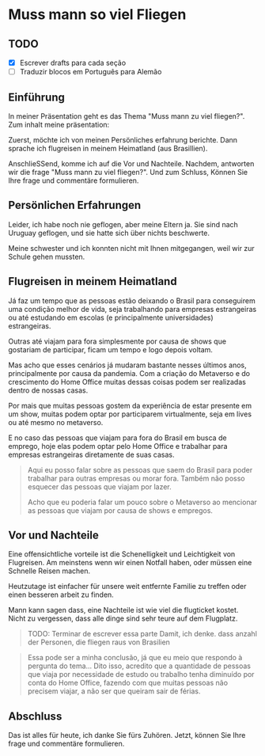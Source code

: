 # Muss mann so viel Fliegen

## TODO

- [X] Escrever drafts para cada seção
- [ ] Traduzir blocos em Português para Alemão

## Einführung

In meiner Präsentation geht es das Thema "Muss mann zu viel fliegen?". Zum inhalt meine präsentation:

Zuerst, möchte ich von meinen Persönliches erfahrung berichte.
Dann sprache ich flugreisen in meinem Heimatland (aus Brasillien).

AnschlieSSend, komme ich auf die Vor und Nachteile. Nachdem, antworten wir die frage "Muss mann zu viel fliegen?".
Und zum Schluss, Können Sie Ihre frage und commentäre formulieren.

## Persönlichen Erfahrungen

Leider, ich habe noch nie geflogen, aber meine Eltern ja. Sie sind nach Uruguay geflogen, und sie hatte sich über nichts beschwerte.

Meine schwester und ich konnten nicht mit Ihnen mitgegangen, weil wir zur Schule gehen mussten.

## Flugreisen in meinem Heimatland

Já faz um tempo que as pessoas estão deixando o Brasil para conseguirem uma condição melhor de vida, seja trabalhando para empresas estrangeiras ou até estudando
em escolas (e principalmente universidades) estrangeiras.

Outras até viajam para fora simplesmente por causa de shows que gostariam de participar, ficam um tempo e logo depois voltam.

Mas acho que esses cenários já mudaram bastante nesses últimos anos, principalmente por causa da pandemia.
Com a criação do Metaverso e do crescimento do Home Office muitas dessas coisas podem ser realizadas dentro de nossas casas.

Por mais que muitas pessoas gostem da experiência de estar presente em um show, muitas podem optar por participarem virtualmente, seja em lives
ou até mesmo no metaverso.

E no caso das pessoas que viajam para fora do Brasil em busca de emprego, hoje elas podem optar pelo Home Office e trabalhar para empresas estrangeiras diretamente
de suas casas.

> Aqui eu posso falar sobre as pessoas que saem do Brasil para poder trabalhar para outras empresas ou morar fora.
> Também não posso esquecer das pessoas que viajam por lazer.
>
> Acho que eu poderia falar um pouco sobre o Metaverso ao mencionar as pessoas que viajam por causa de shows e empregos.

## Vor und Nachteile

Eine offensichtliche vorteile ist die Schenelligkeit und Leichtigkeit von Flugreisen. Am meinstens wenn wir einen Notfall haben,
oder müssen eine Schnelle Reisen machen.

Heutzutage ist einfacher für unsere weit entfernte Familie zu treffen oder einen besseren arbeit zu finden.

Mann kann sagen dass, eine Nachteile ist wie viel die flugticket kostet. Nicht zu vergessen, dass alle dinge sind sehr teure auf dem Flugplatz.

> TODO: Terminar de escrever essa parte
Damit, ich denke. dass anzahl der Personen, die fliegen raus von Brasilien  

> Essa pode ser a minha conclusão, já que eu meio que respondo à pergunta do tema...
Dito isso, acredito que a quantidade de pessoas que viaja por necessidade de estudo ou trabalho tenha
diminuído por conta do Home Office, fazendo com que muitas pessoas não precisem viajar, a não ser que queiram sair de férias.

## Abschluss

Das ist alles für heute, ich danke Sie fürs Zuhören. Jetzt, können Sie Ihre frage und commentäre formulieren.
